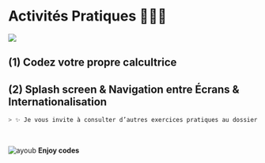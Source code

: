 # Activités Pratiques 👨🏻‍💻
![](https://www.tech-connect.info/wp-content/uploads/developpement-applications-Android.jpg)

## (1) Codez votre propre calcultrice

## (2) Splash screen & Navigation entre Écrans & Internationalisation

```sh
> ✨ Je vous invite à consulter d’autres exercices pratiques au dossier << + >> 
```

<br>

![ayoub](https://user-images.githubusercontent.com/92756846/220727344-dbb21e84-4584-4055-bde5-a3c90a64a618.jpg)
**Enjoy codes**
